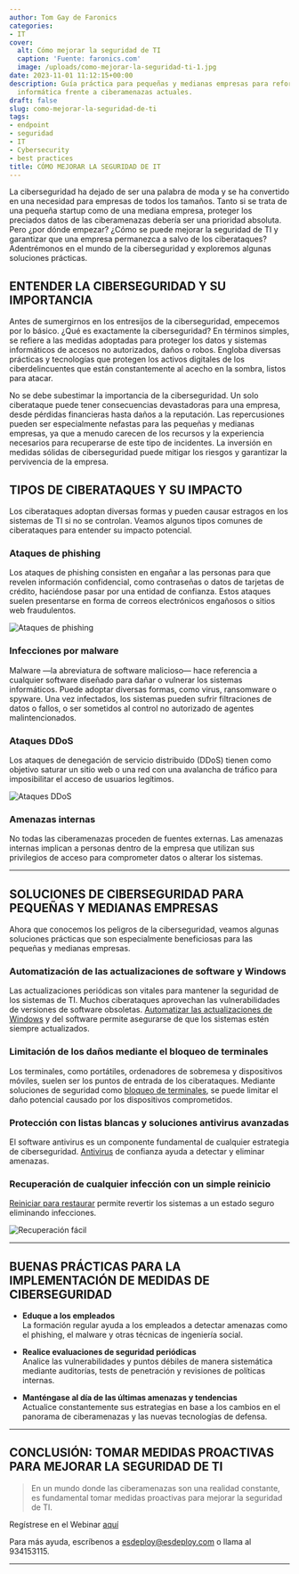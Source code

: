 ```yaml
---
author: Tom Gay de Faronics
categories:
- IT
cover:
  alt: Cómo mejorar la seguridad de TI
  caption: 'Fuente: faronics.com'
  image: /uploads/como-mejorar-la-seguridad-ti-1.jpg
date: 2023-11-01 11:12:15+00:00
description: Guía práctica para pequeñas y medianas empresas para reforzar su seguridad
  informática frente a ciberamenazas actuales.
draft: false
slug: como-mejorar-la-seguridad-de-ti
tags:
- endpoint
- seguridad
- IT
- Cybersecurity
- best practices
title: CÓMO MEJORAR LA SEGURIDAD DE IT
---
```



La ciberseguridad ha dejado de ser una palabra de moda y se ha convertido en una necesidad para empresas de todos los tamaños. Tanto si se trata de una pequeña startup como de una mediana empresa, proteger los preciados datos de las ciberamenazas debería ser una prioridad absoluta. Pero ¿por dónde empezar? ¿Cómo se puede mejorar la seguridad de TI y garantizar que una empresa permanezca a salvo de los ciberataques? Adentrémonos en el mundo de la ciberseguridad y exploremos algunas soluciones prácticas.

## ENTENDER LA CIBERSEGURIDAD Y SU IMPORTANCIA

Antes de sumergirnos en los entresijos de la ciberseguridad, empecemos por lo básico. ¿Qué es exactamente la ciberseguridad? En términos simples, se refiere a las medidas adoptadas para proteger los datos y sistemas informáticos de accesos no autorizados, daños o robos. Engloba diversas prácticas y tecnologías que protegen los activos digitales de los ciberdelincuentes que están constantemente al acecho en la sombra, listos para atacar.

No se debe subestimar la importancia de la ciberseguridad. Un solo ciberataque puede tener consecuencias devastadoras para una empresa, desde pérdidas financieras hasta daños a la reputación. Las repercusiones pueden ser especialmente nefastas para las pequeñas y medianas empresas, ya que a menudo carecen de los recursos y la experiencia necesarios para recuperarse de este tipo de incidentes. La inversión en medidas sólidas de ciberseguridad puede mitigar los riesgos y garantizar la pervivencia de la empresa.

## TIPOS DE CIBERATAQUES Y SU IMPACTO

Los ciberataques adoptan diversas formas y pueden causar estragos en los sistemas de TI si no se controlan. Veamos algunos tipos comunes de ciberataques para entender su impacto potencial.

### Ataques de phishing

Los ataques de phishing consisten en engañar a las personas para que revelen información confidencial, como contraseñas o datos de tarjetas de crédito, haciéndose pasar por una entidad de confianza. Estos ataques suelen presentarse en forma de correos electrónicos engañosos o sitios web fraudulentos.

![Ataques de phishing](/uploads/como-mejorar-la-seguridad-ti-2.jpg)

### Infecciones por malware

Malware —la abreviatura de software malicioso— hace referencia a cualquier software diseñado para dañar o vulnerar los sistemas informáticos. Puede adoptar diversas formas, como virus, ransomware o spyware. Una vez infectados, los sistemas pueden sufrir filtraciones de datos o fallos, o ser sometidos al control no autorizado de agentes malintencionados.

### Ataques DDoS

Los ataques de denegación de servicio distribuido (DDoS) tienen como objetivo saturar un sitio web o una red con una avalancha de tráfico para imposibilitar el acceso de usuarios legítimos.

![Ataques DDoS](/uploads/como-mejorar-la-seguridad-ti-3.jpg)

### Amenazas internas

No todas las ciberamenazas proceden de fuentes externas. Las amenazas internas implican a personas dentro de la empresa que utilizan sus privilegios de acceso para comprometer datos o alterar los sistemas.

---

## SOLUCIONES DE CIBERSEGURIDAD PARA PEQUEÑAS Y MEDIANAS EMPRESAS

Ahora que conocemos los peligros de la ciberseguridad, veamos algunas soluciones prácticas que son especialmente beneficiosas para las pequeñas y medianas empresas.

### Automatización de las actualizaciones de software y Windows

Las actualizaciones periódicas son vitales para mantener la seguridad de los sistemas de TI. Muchos ciberataques aprovechan las vulnerabilidades de versiones de software obsoletas. [Automatizar las actualizaciones de Windows](https://www.faronics.com/es/deploy/windows-updates?CC=BLOG) y del software permite asegurarse de que los sistemas estén siempre actualizados.

### Limitación de los daños mediante el bloqueo de terminales

Los terminales, como portátiles, ordenadores de sobremesa y dispositivos móviles, suelen ser los puntos de entrada de los ciberataques. Mediante soluciones de seguridad como [bloqueo de terminales](https://www.faronics.com/es/dfc-endpoint-protection-desktop-lockdown?CC=BLOG), se puede limitar el daño potencial causado por los dispositivos comprometidos.

### Protección con listas blancas y soluciones antivirus avanzadas

El software antivirus es un componente fundamental de cualquier estrategia de ciberseguridad. [Antivirus](https://www.faronics.com/es/dfc-endpoint-protection-anti-virus?CC=BLOG) de confianza ayuda a detectar y eliminar amenazas.

### Recuperación de cualquier infección con un simple reinicio

[Reiniciar para restaurar](https://www.faronics.com/es/deep-freeze-on-cloud?CC=BLOG) permite revertir los sistemas a un estado seguro eliminando infecciones.

![Recuperación fácil](/uploads/como-mejorar-la-seguridad-ti-4.jpg)

---

## BUENAS PRÁCTICAS PARA LA IMPLEMENTACIÓN DE MEDIDAS DE CIBERSEGURIDAD

- **Eduque a los empleados**  
  La formación regular ayuda a los empleados a detectar amenazas como el phishing, el malware y otras técnicas de ingeniería social.

- **Realice evaluaciones de seguridad periódicas**  
  Analice las vulnerabilidades y puntos débiles de manera sistemática mediante auditorías, tests de penetración y revisiones de políticas internas.

- **Manténgase al día de las últimas amenazas y tendencias**  
  Actualice constantemente sus estrategias en base a los cambios en el panorama de ciberamenazas y las nuevas tecnologías de defensa.

---

## CONCLUSIÓN: TOMAR MEDIDAS PROACTIVAS PARA MEJORAR LA SEGURIDAD DE TI

> En un mundo donde las ciberamenazas son una realidad constante, es fundamental tomar medidas proactivas para mejorar la seguridad de TI.

Regístrese en el Webinar [aquí](https://www.faronics.com/es/events?CC=BLOG)

Para más ayuda, escríbenos a [esdeploy@esdeploy.com](mailto:esdeploy@esdeploy.com) o llama al 934153115.

---